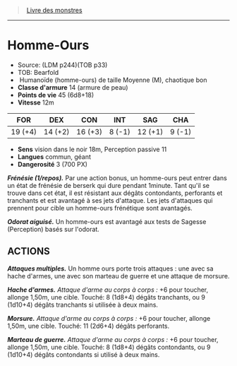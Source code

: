 ﻿> [Livre des monstres](tome_of_beasts.md)

---

# Homme-Ours

- Source: (LDM p244)(TOB p33)
- TOB: Bearfold
-  Humanoïde (homme-ours) de taille Moyenne (M), chaotique bon
- **Classe d'armure** 14 (armure de peau)
- **Points de vie** 45 (6d8+18)
- **Vitesse** 12m

|FOR|DEX|CON|INT|SAG|CHA|
|---|---|---|---|---|---|
|19 (+4)|14 (+2)|16 (+3)|8 (-1)|12 (+1)|9 (-1)|

- **Sens** vision dans le noir 18m, Perception passive 11
- **Langues** commun, géant
- **Dangerosité** 3 (700 PX)

**_Frénésie (1/repos)._** Par une action bonus, un homme-ours peut entrer dans un état de frénésie de berserk qui dure pendant 1minute. Tant qu'il se trouve dans cet état, il est résistant aux dégâts contondants, perforants et tranchants et est avantagé à ses jets d'attaque. Les jets d'attaques qui prennent pour cible un homme-ours frénétique sont avantagés.

**_Odorat aiguisé._** Un homme-ours est avantagé aux tests de Sagesse (Perception) basés sur l'odorat.

## ACTIONS

**_Attaques multiples._** Un homme ours porte trois attaques : une avec sa hache d'armes, une avec son marteau de guerre et une attaque de morsure.

**_Hache d'armes._** _Attaque d'arme au corps à corps :_ +6 pour toucher, allonge 1,50m, une cible. Touché: 8 (1d8+4) dégâts tranchants, ou 9 (1d10+4) dégâts tranchants si utilisée à deux mains.

**_Morsure._** _Attaque d'arme au corps à corps :_ +6 pour toucher, allonge 1,50m, une cible. Touché: 11 (2d6+4) dégâts perforants.

**_Marteau de guerre._** _Attaque d'arme au corps à corps :_ +6 pour toucher, allonge 1,50m, une cible. Touché: 8 (1d8+4) dégâts contondants, ou 9 (1d10+4) dégâts contondants si utilisé à deux mains.

